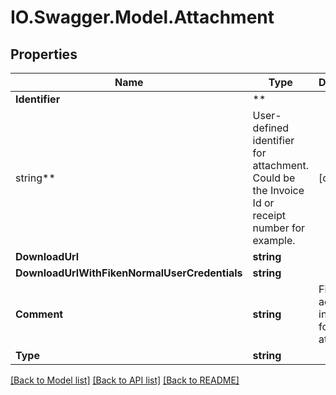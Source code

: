 # IO.Swagger.Model.Attachment

## Properties

 Name                                          | Type                                                                                           | Description                                           | Notes
-----------------------------------------------|------------------------------------------------------------------------------------------------|-------------------------------------------------------|------------
 **Identifier**                                | **
 string**                                      | User-defined identifier for attachment. Could be the Invoice Id or receipt number for example. | [optional]
 **DownloadUrl**                               | **string**                                                                                     |                                                       | [optional]
 **DownloadUrlWithFikenNormalUserCredentials** | **string**                                                                                     |                                                       | [optional]
 **Comment**                                   | **string**                                                                                     | Field for additional information for this attachment. | [optional]
 **Type**                                      | **string**                                                                                     |                                                       | [optional]

[[Back to Model list]](../README.md#documentation-for-models) [[Back to API list]](../README.md#documentation-for-api-endpoints) [[Back to README]](../README.md)

